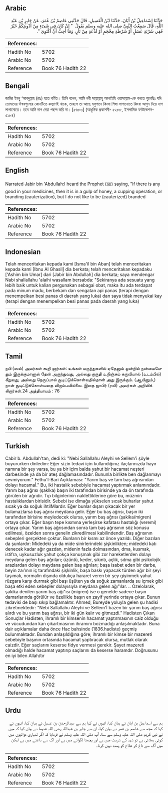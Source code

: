 ## Arabic


<div dir="rtl" lang="ar" style={{fontSize:'larger',backgroundColor:'#f8f9fa',padding:20}}>
حَدَّثَنَا إِسْمَاعِيلُ بْنُ أَبَانَ، حَدَّثَنَا ابْنُ الْغَسِيلِ، قَالَ حَدَّثَنِي عَاصِمُ بْنُ عُمَرَ، عَنْ جَابِرِ بْنِ عَبْدِ اللَّهِ، قَالَ سَمِعْتُ النَّبِيَّ صلى الله عليه وسلم يَقُولُ ‏ "‏ إِنْ كَانَ فِي شَىْءٍ مِنْ أَدْوِيَتِكُمْ خَيْرٌ فَفِي شَرْبَةِ عَسَلٍ أَوْ شَرْطَةِ مِحْجَمٍ أَوْ لَذْعَةٍ مِنْ نَارٍ، وَمَا أُحِبُّ أَنْ أَكْتَوِيَ ‏"‏‏.‏
</div>
<div style={{backgroundColor:'#f8f9fa',padding:20, marginBottom: 10}}><table> <thead> <tr> <th>References:</th> <th></th> </tr> </thead> <tbody><tr><td>Hadith No</td><td>5702</td></tr><tr><td>Arabic No</td><td>5702</td></tr><tr><td>Reference</td><td>Book 76 Hadith 22</td></tr></tbody></table></div>

## Bengali


<div dir="ltr" lang="bn" style={{fontSize:'larger',backgroundColor:'#f8f9fa',padding:20}}>
জাবির ইবনু ‘আবদুল্লাহ (রাঃ) হতে বর্ণিত। তিনি বলেন, আমি নবী সাল্লাল্লাহু আলাইহি ওয়াসাল্লাম-কে বলতে শুনেছিঃ যদি তোমাদের ঔষধগুলোর কোনটিতে কল্যাণই থাকে, তাহলে তা আছে মধুপানে কিংবা শিঙ্গা লাগানোতে কিংবা আগুন দিয়ে দাগ লাগানোতে। তবে আমি দাগ দেয়া পছন্দ করি না। [৫৬৮৩] (আধুনিক প্রকাশনী- ৫২৮৮, ইসলামিক ফাউন্ডেশন- ৫১৮৪)
</div>
<div style={{backgroundColor:'#f8f9fa',padding:20, marginBottom: 10}}><table> <thead> <tr> <th>References:</th> <th></th> </tr> </thead> <tbody><tr><td>Hadith No</td><td>5702</td></tr><tr><td>Arabic No</td><td>5702</td></tr><tr><td>Reference</td><td>Book 76 Hadith 22</td></tr></tbody></table></div>

## English


<div dir="ltr" lang="en" style={{fontSize:'larger',backgroundColor:'#f8f9fa',padding:20}}>
Narrated Jabir bin 'Abdullah:I heard the Prophet (ﷺ) saying, "If there is any good in your medicines, then it is in a gulp of honey, a cupping operation, or branding (cauterization), but I do not like to be (cauterized) branded
</div>
<div style={{backgroundColor:'#f8f9fa',padding:20, marginBottom: 10}}><table> <thead> <tr> <th>References:</th> <th></th> </tr> </thead> <tbody><tr><td>Hadith No</td><td>5702</td></tr><tr><td>Arabic No</td><td>5702</td></tr><tr><td>Reference</td><td>Book 76 Hadith 22</td></tr></tbody></table></div>

## Indonesian


<div dir="ltr" lang="id" style={{fontSize:'larger',backgroundColor:'#f8f9fa',padding:20}}>
Telah menceritakan kepada kami [Isma'il bin Aban] telah menceritakan kepada kami [Ibnu Al Ghasil] dia berkata; telah menceritakan kepadaku ['Ashim bin Umar] dari [Jabir bin Abdullah] dia berkata; saya mendengar Nabi shallallahu 'alaihi wasallam bersabda: "Sekiranya ada sesuatu yang lebih baik untuk kalian pergunakan sebagai obat, maka itu ada terdapat pada minum madu, berbekam dan sengatan api panas (terapi dengan menempelkan besi panas di daerah yang luka) dan saya tidak menyukai kay (terapi dengan menempelkan besi panas pada daerah yang luka)
</div>
<div style={{backgroundColor:'#f8f9fa',padding:20, marginBottom: 10}}><table> <thead> <tr> <th>References:</th> <th></th> </tr> </thead> <tbody><tr><td>Hadith No</td><td>5702</td></tr><tr><td>Arabic No</td><td>5702</td></tr><tr><td>Reference</td><td>Book 76 Hadith 22</td></tr></tbody></table></div>

## Tamil


<div dir="ltr" lang="ta" style={{fontSize:'larger',backgroundColor:'#f8f9fa',padding:20}}>
நபி (ஸல்) அவர்கள் கூறி னார்கள்: உங்கள் மருந்துகளில் ஏதேனும் ஒன்றில் நன்மையேதும் இருக்குமானால் தேன் அருந்துவது, அல்லது குருதி உறிஞ்சும் கருவியால் (உடம்பில்) கீறுவது, அல்லது நெருப்பால் சூடிட்டுக்கொள்வதில்தான் அது இருக்கும். (ஆயினும்,) நான் சூடிட்டுக்கொள்வதை விரும்பவில்லை. இதை ஜாபிர் (ரலி) அவர்கள் அறிவிக் கிறார்கள்.24 அத்தியாயம் : 76
</div>
<div style={{backgroundColor:'#f8f9fa',padding:20, marginBottom: 10}}><table> <thead> <tr> <th>References:</th> <th></th> </tr> </thead> <tbody><tr><td>Hadith No</td><td>5702</td></tr><tr><td>Arabic No</td><td>5702</td></tr><tr><td>Reference</td><td>Book 76 Hadith 22</td></tr></tbody></table></div>

## Turkish


<div dir="ltr" lang="tr" style={{fontSize:'larger',backgroundColor:'#f8f9fa',padding:20}}>
Cabir b. Abdullah'tan, dedi ki: "Nebi Sallallahu Aleyhi ve Sellem'i şöyle buyururken dinledim: Eğer sizin tedavi için kullandığınız ilaçlarınızda hayır namına bir şey varsa, bu ya bir içim balda yahut bir hacamat neşteri darbesinde ya da bir ateş dağlamasındadır. Bununla birlikte ben dağlanmayı sevmiyorum." Fethu'l-Bari Açıklaması: "Yarım baş ve tam baş ağrısından dolayı hacamaİ." Bu, iki hastalık sebebiyle hacamat yaptırmak anlamındadır. Yarım baş ağrısı (şaklka) başın iki tarafından birisinde ya da ön tarafında görülen bir ağrıdır. Tıp bilginlerinin naklettiklerine göre bu, müzmin hastalıklardan birisidir. Sebebi ise dimağa yükselen sıcak buharlar yahut sıcak ya da soğuk ihtilMlardır. Eğer bunlar dışarı çıkacak bir yer bulamazlarsa baş ağrısı meydana gelir. Eğer bu baş ağrısı, başın iki tarafından birisine meyledecek olursa, yarım baş ağrısı (şakika/migren) ortaya çıkar. Eğer başın tepe kısmına yerleşirse kafatası hastalığı (veremi) ortaya çıkar. Yarım baş ağrısından sonra tam baş ağrısının söz konusu edilmesi, özelden sonra genelin zikredilmesi kabilindendir. Baş ağrısının sebepleri gerçekten çoktur. Bunların bir kısmı az önce yazıldı. Diğer bazıları da şunlardır: Midedeki ya da mide sinirlerindeki şişkinlikten; midedeki katı denecek kadar ağır gazdan, midenin fazla dolmasından, dma, kusmak, istifra, uykusuzluk yahut çokça konuşmak gibi zor hareketlerden dolayı meydana gelen baş ağrıları; üzüntü, keder, sıkıntı, açlık, sıtma gibi psikolojik arazlardan dolayı meydana gelen baş ağrıları; başa isabet eden bir darbe, beyin zaı'ının iç tarafındaki şişkinlik, başa baskı yapacak türden ağır bir şeyi taşımak, normalin dışında oldukça hararet veren bir şey giyinmek yahut rüzgara karşı durmak gibi başı üşüten ya da soğuk zamanlarda su içmek gibi başa etki eden sebepler dolayısıyla meydana gelen ağı"ılar. .. Özelolarak, şakika denilen yarım baş ağı"ısı (migren) ise o genelde sadece başın damarlarında görülür ve özellikle başın en zayif yerinde ortaya çıkar. Bunun tedavisi de başı sıkıp bağlamaktır. Ahmed, Bureyde yoluyla gelen şu hadisi zikretmektedir: "Nebi Sallallahu Aleyhi ve Sellem'İ bazen bir yarım baş ağrısı alırdı ve bu yarım baş ağrısı, bir iki gün kalır ve gitmezdi." Hadisten Çıkan Sonuçlar Hadisten, ihramlı bir kimsenin hacamat yaptırmasının caiz olduğu ve vücudundan kan çıkartmasının ihramını bozmadığı anlaşılmaktadır. Buna dair açıklamalar daha önce Hac bahsinde (1836.hadiste) geçmiş bulunmaktadır. Bundan anlaşıldığına göre; ihramlı bir kimse bir mazereti sebebiyle başının ortasında hacamat yaptıracak olursa, mutlak olarak caizdir. Eğer saçlarını keserse fidye vermesi gerekir. Şayet mazereti olmadığı halde hacamat yaptırıp saçlarını da keserse haramdır. Doğrusunu en iyi bilen Allah/tır
</div>
<div style={{backgroundColor:'#f8f9fa',padding:20, marginBottom: 10}}><table> <thead> <tr> <th>References:</th> <th></th> </tr> </thead> <tbody><tr><td>Hadith No</td><td>5702</td></tr><tr><td>Arabic No</td><td>5702</td></tr><tr><td>Reference</td><td>Book 76 Hadith 22</td></tr></tbody></table></div>

## Urdu


<div dir="rtl" lang="ur" style={{fontSize:'larger',backgroundColor:'#f8f9fa',padding:20}}>
ہم سے اسماعیل بن ابان نے بیان کیا، انہوں نے کہا ہم سے عبدالرحمٰن بن غسیل نے بیان کیا، انہوں نے کہا کہ مجھ سے عاصم بن عمر نے بیان کیا، ان سے جابر بن عبداللہ رضی اللہ عنہما نے بیان کیا کہ میں نے نبی کریم صلی اللہ علیہ وسلم سے سنا، آپ صلی اللہ علیہ وسلم نے فرمایا کہ اگر تمہاری دوائیوں میں کوئی بھلائی ہے تو شہد کے شربت میں ہے اور پچھنا لگوانے میں ہے اور آگ سے داغنے میں ہے لیکن میں آگ سے داغ کر علاج کو پسند نہیں کرتا۔
</div>
<div style={{backgroundColor:'#f8f9fa',padding:20, marginBottom: 10}}><table> <thead> <tr> <th>References:</th> <th></th> </tr> </thead> <tbody><tr><td>Hadith No</td><td>5702</td></tr><tr><td>Arabic No</td><td>5702</td></tr><tr><td>Reference</td><td>Book 76 Hadith 22</td></tr></tbody></table></div>